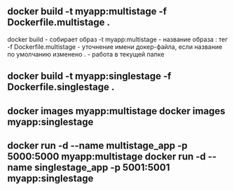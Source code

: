 ## docker build -t myapp:multistage -f Dockerfile.multistage . 


docker build - собирает образ
-t myapp:multistage - название образа : тег
-f Dockerfile.multistage - уточнение имени докер-файла, если название по умолчанию изменено
. - работа в текущей папке

## docker build -t myapp:singlestage -f Dockerfile.singlestage .

## docker images myapp:multistage docker images myapp:singlestage

## docker run -d --name multistage_app -p 5000:5000 myapp:multistage docker run -d --name singlestage_app -p 5001:5001 myapp:singlestage